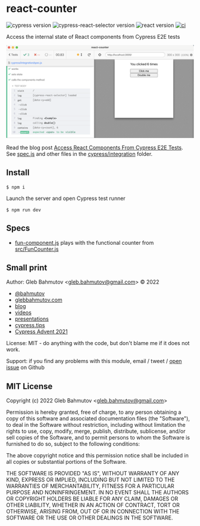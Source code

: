 # react-counter

![cypress version](https://img.shields.io/badge/cypress-9.3.1-brightgreen) ![cypress-react-selector version](https://img.shields.io/badge/cypress--react--selector-2.3.15-brightgreen) ![react version](https://img.shields.io/badge/react-17.0.2-brightgreen) [![ci](https://github.com/bahmutov/react-counter/actions/workflows/ci.yml/badge.svg?branch=main)](https://github.com/bahmutov/react-counter/actions/workflows/ci.yml)

Access the internal state of React components from Cypress E2E tests

![A test screenshot](./images/test.png)

Read the blog post [Access React Components From Cypress E2E Tests](https://glebbahmutov.com/blog/react-state-from-e2e-tests/). See [spec.js](./cypress/integration/spec.js) and other files in the [cypress/integration](./cypress/integration) folder.

## Install

```
$ npm i
```

Launch the server and open Cypress test runner

```
$ npm run dev
```

## Specs

- [fun-component.js](./cypress/integration/fun-component.js) plays with the functional counter from [src/FunCounter.js](./src/FunCounter.js)

## Small print

Author: Gleb Bahmutov &lt;gleb.bahmutov@gmail.com&gt; &copy; 2022

- [@bahmutov](https://twitter.com/bahmutov)
- [glebbahmutov.com](https://glebbahmutov.com)
- [blog](https://glebbahmutov.com/blog)
- [videos](https://www.youtube.com/glebbahmutov)
- [presentations](https://slides.com/bahmutov)
- [cypress.tips](https://cypress.tips)
- [Cypress Advent 2021](https://cypresstips.substack.com/)

License: MIT - do anything with the code, but don't blame me if it does not work.

Support: if you find any problems with this module, email / tweet /
[open issue](https://github.com/bahmutov/react-counter/issues) on Github

## MIT License

Copyright (c) 2022 Gleb Bahmutov &lt;gleb.bahmutov@gmail.com&gt;

Permission is hereby granted, free of charge, to any person
obtaining a copy of this software and associated documentation
files (the "Software"), to deal in the Software without
restriction, including without limitation the rights to use,
copy, modify, merge, publish, distribute, sublicense, and/or sell
copies of the Software, and to permit persons to whom the
Software is furnished to do so, subject to the following
conditions:

The above copyright notice and this permission notice shall be
included in all copies or substantial portions of the Software.

THE SOFTWARE IS PROVIDED "AS IS", WITHOUT WARRANTY OF ANY KIND,
EXPRESS OR IMPLIED, INCLUDING BUT NOT LIMITED TO THE WARRANTIES
OF MERCHANTABILITY, FITNESS FOR A PARTICULAR PURPOSE AND
NONINFRINGEMENT. IN NO EVENT SHALL THE AUTHORS OR COPYRIGHT
HOLDERS BE LIABLE FOR ANY CLAIM, DAMAGES OR OTHER LIABILITY,
WHETHER IN AN ACTION OF CONTRACT, TORT OR OTHERWISE, ARISING
FROM, OUT OF OR IN CONNECTION WITH THE SOFTWARE OR THE USE OR
OTHER DEALINGS IN THE SOFTWARE.
